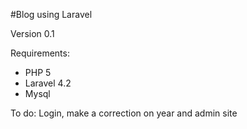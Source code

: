 #Blog using Laravel

Version 0.1

Requirements:
- PHP 5
- Laravel 4.2
- Mysql

To do: Login, make a correction on year and admin site